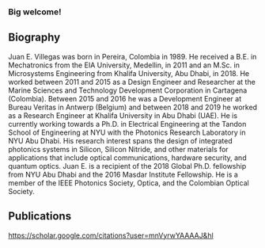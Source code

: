 ### Big welcome!
## Biography
Juan E. Villegas was born in Pereira, Colombia in 1989. He received a B.E. in Mechatronics from the EIA University, Medellin, in 2011 and an M.Sc. in Microsystems Engineering from Khalifa University, Abu Dhabi, in 2018. He worked between 2011 and 2015 as a Design Engineer and Researcher at the Marine Sciences and Technology Development Corporation in Cartagena (Colombia). Between 2015 and 2016 he was a Development Engineer at Bureau Veritas in Antwerp (Belgium) and between 2018 and 2019 he worked as a Research Engineer at Khalifa University in Abu Dhabi (UAE). He is currently working towards a Ph.D. in Electrical Engineering at the Tandon School of Engineering at NYU with the Photonics Research Laboratory in NYU Abu Dhabi. His research interest spans the design of integrated photonics systems in Silicon,  Silicon Nitride, and other materials for applications that include optical communications, hardware security, and quantum optics.
Juan E. is a recipient of the 2018 Global Ph.D. fellowship from NYU Abu Dhabi and the 2016 Masdar Institute Fellowship. He is a member of the IEEE Photonics Society, Optica, and the Colombian Optical Society.

## Publications
https://scholar.google.com/citations?user=mnVyrwYAAAAJ&hl
